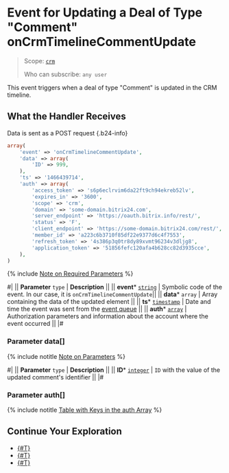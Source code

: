 # Event for Updating a Deal of Type "Comment" onCrmTimelineCommentUpdate

> Scope: [`crm`](../../../../scopes/permissions.md)
>
> Who can subscribe: `any user`

This event triggers when a deal of type "Comment" is updated in the CRM timeline.

## What the Handler Receives

Data is sent as a POST request {.b24-info}

```php
array(
    'event' => 'onCrmTimelineCommentUpdate',
    'data' => array(
        'ID' => 999,
    ),
    'ts' => '1466439714',
    'auth' => array(
        'access_token' => 's6p6eclrvim6da22ft9ch94ekreb52lv',
        'expires_in' => '3600',
        'scope' => 'crm',
        'domain' => 'some-domain.bitrix24.com',
        'server_endpoint' => 'https://oauth.bitrix.info/rest/',
        'status' => 'F',
        'client_endpoint' => 'https://some-domain.bitrix24.com/rest/',
        'member_id' => 'a223c6b3710f85df22e9377d6c4f7553',
        'refresh_token' => '4s386p3q0tr8dy89xvmt96234v3dljg8',
        'application_token' => '51856fefc120afa4b628cc82d3935cce',
    ),
)
```

{% include [Note on Required Parameters](../../../../../_includes/required.md) %}

#|
|| **Parameter**
`type` | **Description** ||
|| **event***
[`string`](../../../data-types.md) | Symbolic code of the event. In our case, it is `onCrmTimelineCommentUpdate`||
|| **data***
`array` | Array containing the data of the updated element ||
|| **ts***
[`timestamp`](../../../data-types.md) | Date and time the event was sent from the [event queue](../../../../events/index.md) ||
|| **auth***
[`array`](../../../data-types.md) | Authorization parameters and information about the account where the event occurred ||
|#

### Parameter data[]

{% include notitle [Note on Parameters](../../../../../_includes/required.md) %}

#|
|| **Parameter**
`type` | **Description** ||
|| **ID***
[`integer`](../../../data-types.md) | `ID` with the value of the updated comment's identifier ||
|#

### Parameter auth[]

{% include notitle [Table with Keys in the auth Array](../../../../../_includes/auth-params-in-events.md) %}

## Continue Your Exploration 

- [{#T}](./index.md)
- [{#T}](./on-Crm-Timeline-Comment-Add.md)
- [{#T}](./on-Crm-Timeline-Comment-Delete.md)